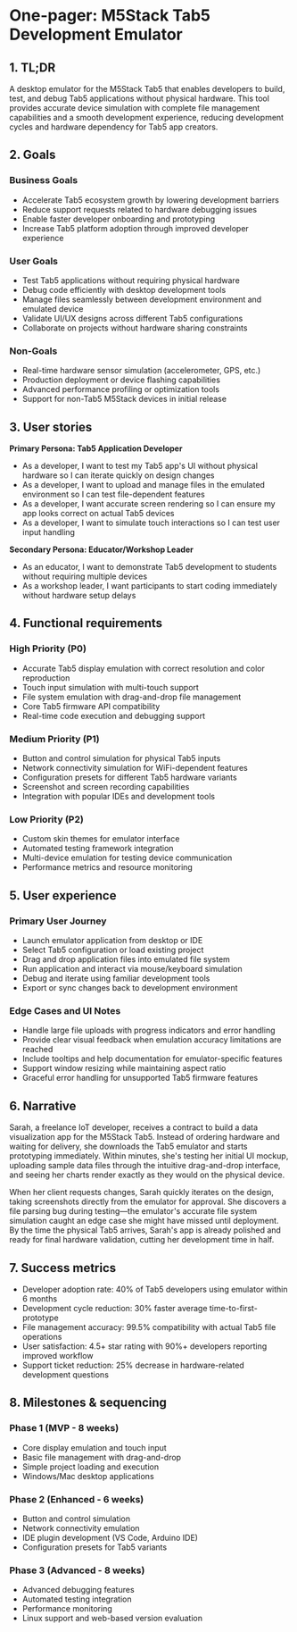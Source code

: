 # One-pager: M5Stack Tab5 Development Emulator

## 1. TL;DR
A desktop emulator for the M5Stack Tab5 that enables developers to build, test, and debug Tab5 applications without physical hardware. This tool provides accurate device simulation with complete file management capabilities and a smooth development experience, reducing development cycles and hardware dependency for Tab5 app creators.

## 2. Goals
### Business Goals
* Accelerate Tab5 ecosystem growth by lowering development barriers
* Reduce support requests related to hardware debugging issues  
* Enable faster developer onboarding and prototyping
* Increase Tab5 platform adoption through improved developer experience

### User Goals
* Test Tab5 applications without requiring physical hardware
* Debug code efficiently with desktop development tools
* Manage files seamlessly between development environment and emulated device
* Validate UI/UX designs across different Tab5 configurations
* Collaborate on projects without hardware sharing constraints

### Non-Goals
* Real-time hardware sensor simulation (accelerometer, GPS, etc.)
* Production deployment or device flashing capabilities
* Advanced performance profiling or optimization tools
* Support for non-Tab5 M5Stack devices in initial release

## 3. User stories
**Primary Persona: Tab5 Application Developer**
* As a developer, I want to test my Tab5 app's UI without physical hardware so I can iterate quickly on design changes
* As a developer, I want to upload and manage files in the emulated environment so I can test file-dependent features
* As a developer, I want accurate screen rendering so I can ensure my app looks correct on actual Tab5 devices
* As a developer, I want to simulate touch interactions so I can test user input handling

**Secondary Persona: Educator/Workshop Leader**
* As an educator, I want to demonstrate Tab5 development to students without requiring multiple devices
* As a workshop leader, I want participants to start coding immediately without hardware setup delays

## 4. Functional requirements
### High Priority (P0)
* Accurate Tab5 display emulation with correct resolution and color reproduction
* Touch input simulation with multi-touch support
* File system emulation with drag-and-drop file management
* Core Tab5 firmware API compatibility
* Real-time code execution and debugging support

### Medium Priority (P1)
* Button and control simulation for physical Tab5 inputs
* Network connectivity simulation for WiFi-dependent features
* Configuration presets for different Tab5 hardware variants
* Screenshot and screen recording capabilities
* Integration with popular IDEs and development tools

### Low Priority (P2)
* Custom skin themes for emulator interface
* Automated testing framework integration
* Multi-device emulation for testing device communication
* Performance metrics and resource monitoring

## 5. User experience
### Primary User Journey
* Launch emulator application from desktop or IDE
* Select Tab5 configuration or load existing project
* Drag and drop application files into emulated file system
* Run application and interact via mouse/keyboard simulation
* Debug and iterate using familiar development tools
* Export or sync changes back to development environment

### Edge Cases and UI Notes
* Handle large file uploads with progress indicators and error handling
* Provide clear visual feedback when emulation accuracy limitations are reached
* Include tooltips and help documentation for emulator-specific features
* Support window resizing while maintaining aspect ratio
* Graceful error handling for unsupported Tab5 firmware features

## 6. Narrative
Sarah, a freelance IoT developer, receives a contract to build a data visualization app for the M5Stack Tab5. Instead of ordering hardware and waiting for delivery, she downloads the Tab5 emulator and starts prototyping immediately. Within minutes, she's testing her initial UI mockup, uploading sample data files through the intuitive drag-and-drop interface, and seeing her charts render exactly as they would on the physical device.

When her client requests changes, Sarah quickly iterates on the design, taking screenshots directly from the emulator for approval. She discovers a file parsing bug during testing—the emulator's accurate file system simulation caught an edge case she might have missed until deployment. By the time the physical Tab5 arrives, Sarah's app is already polished and ready for final hardware validation, cutting her development time in half.

## 7. Success metrics
* Developer adoption rate: 40% of Tab5 developers using emulator within 6 months
* Development cycle reduction: 30% faster average time-to-first-prototype
* File management accuracy: 99.5% compatibility with actual Tab5 file operations
* User satisfaction: 4.5+ star rating with 90%+ developers reporting improved workflow
* Support ticket reduction: 25% decrease in hardware-related development questions

## 8. Milestones & sequencing
### Phase 1 (MVP - 8 weeks)
* Core display emulation and touch input
* Basic file management with drag-and-drop
* Simple project loading and execution
* Windows/Mac desktop applications

### Phase 2 (Enhanced - 6 weeks)
* Button and control simulation
* Network connectivity emulation
* IDE plugin development (VS Code, Arduino IDE)
* Configuration presets for Tab5 variants

### Phase 3 (Advanced - 8 weeks)
* Advanced debugging features
* Automated testing integration
* Performance monitoring
* Linux support and web-based version evaluation 